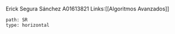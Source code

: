 Erick Segura Sánchez A01613821
Links:[[Algoritmos Avanzados]]

````img-gallery
path: SR
type: horizontal
````
